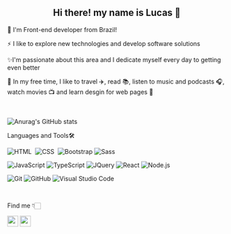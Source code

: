 <div align="center">
<h2> Hi there! my name is Lucas 👋 </h2>
</div>

🌱 I'm Front-end developer from Brazil!

⚡ I like to explore new technologies and develop software solutions

✨I'm passionate about this area and I dedicate myself every day to getting even better

🚩 In my free time, I like to travel :airplane:, read :books:, listen to music and podcasts :headphones:, watch movies :tv: and learn desgin for web pages 🎨

<br />

![Anurag's GitHub stats](https://github-readme-stats.vercel.app/api?lucaslc11=anuraghazra&show_icons=true&dracula=radical)

Languages and Tools🛠

![HTML](https://img.shields.io/badge/-HTML-05122A?style=flat&logo=HTML5)&nbsp; ![CSS](https://img.shields.io/badge/-CSS-05122A?style=flat&logo=CSS3&logoColor=1572B6)&nbsp; ![Bootstrap](https://img.shields.io/badge/-Bootstrap-05122A?style=flat&logo=bootstrap&logoColor=563D7C) ![Sass](https://img.shields.io/badge/-Sass-05122A?style=flat&logo=sass&logoColor=#CF649A)

![JavaScript](https://img.shields.io/badge/-JavaScript-05122A?style=flat&logo=javascript)&nbsp;![TypeScript](https://img.shields.io/badge/-TypeScript-05122A?style=flat&logo=typescript)&nbsp;![JQuery](https://img.shields.io/badge/-JQuery-05122A?style=flat&logo=jquery)&nbsp;![React](https://img.shields.io/badge/-React-05122A?style=flat&logo=react)&nbsp;![Node.js](https://img.shields.io/badge/-Node.js-05122A?style=flat&logo=node.js)&nbsp;

![Git](https://img.shields.io/badge/-Git-05122A?style=flat&logo=git)&nbsp;![GitHub](https://img.shields.io/badge/-GitHub-05122A?style=flat&logo=github)&nbsp;![Visual Studio Code](https://img.shields.io/badge/-Visual%20Studio%20Code-05122A?style=flat&logo=visual-studio-code&logoColor=007ACC)&nbsp;

<br />

Find me 👇🏻

<a href="https://www.linkedin.com/in/lucas-louren%C3%A7o-7b6970144/"><img src="https://img.shields.io/badge/linkedin-%230077B5.svg?&style=for-the-badge&logo=linkedin&logoColor=white" height=25></a> <a href="https://www.instagram.com/lucaslc112"><img src="https://img.shields.io/badge/instagram-%23833AB4.svg?&style=for-the-badge&logo=instagram&logoColor=white" height=25></a>

